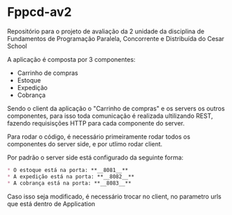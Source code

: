 # Fppcd-av2
Repositório para o projeto de avaliação da 2 unidade da disciplina de Fundamentos de Programação Paralela, Concorrente e Distribuída do Cesar School

A aplicação é composta por 3 componentes:
* Carrinho de compras
* Estoque 
* Expedição
* Cobrança 

Sendo o client da aplicação o "Carrinho de compras" e os servers os outros componentes, para isso toda comunicação é realizada ultilizando REST, fazendo requisisções HTTP para cada componente do server. 

Para rodar o código, é necessário primeiramente rodar todos os componentes do server side, e por utlimo rodar client.

Por padrão o server side está configurado da seguinte forma: 
```md
* O estoque está na porta: **__8081__**
* A expedição está na porta: **__8082__**
* A cobrança está na porta: **__8083__**
```

Caso isso seja modificado, é necessário trocar no client, no parametro urls que está dentro de Application